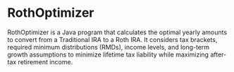 # RothOptimizer
RothOptimizer is a Java program that calculates the optimal yearly amounts to convert from a Traditional IRA to a Roth IRA. It considers tax brackets, required minimum distributions (RMDs), income levels, and long-term growth assumptions to minimize lifetime tax liability while maximizing after-tax retirement income.
